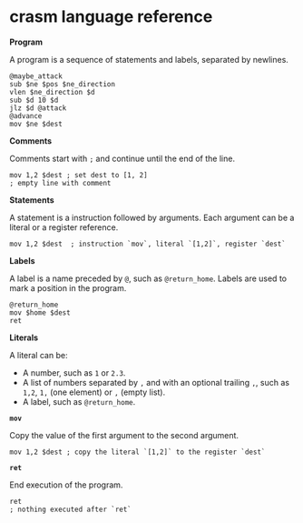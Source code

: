 # crasm language reference

**Program**

A program is a sequence of statements and labels, separated by newlines.

```
@maybe_attack
sub $ne $pos $ne_direction
vlen $ne_direction $d
sub $d 10 $d
jlz $d @attack
@advance
mov $ne $dest
```

**Comments**

Comments start with `;` and continue until the end of the line.

```
mov 1,2 $dest ; set dest to [1, 2]
; empty line with comment
```

**Statements**

A statement is a instruction followed by arguments. Each argument can be a literal or a register reference.

```
mov 1,2 $dest  ; instruction `mov`, literal `[1,2]`, register `dest`
```

**Labels**

A label is a name preceded by `@`, such as `@return_home`. Labels are used to mark a position in the program.

```
@return_home
mov $home $dest
ret
```

**Literals**

A literal can be:

- A number, such as `1` or `2.3`.
- A list of numbers separated by `,` and with an optional trailing `,`, such as `1,2`, `1,` (one element) or `,` (empty list).
- A label, such as `@return_home`.

**`mov`**

Copy the value of the first argument to the second argument.

```
mov 1,2 $dest ; copy the literal `[1,2]` to the register `dest`
```

**`ret`**

End execution of the program.

```
ret
; nothing executed after `ret`
```
